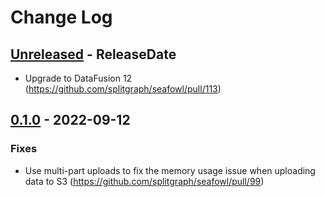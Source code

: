 # Change Log

<!-- next-header -->

## [Unreleased] - ReleaseDate

- Upgrade to DataFusion 12 (https://github.com/splitgraph/seafowl/pull/113)

## [0.1.0] - 2022-09-12

### Fixes

- Use multi-part uploads to fix the memory usage issue when uploading data to S3
  (https://github.com/splitgraph/seafowl/pull/99)

<!-- next-url -->

[unreleased]: https://github.com/splitgraph/seafowl/compare/v0.1.0...HEAD
[0.1.0]: https://github.com/splitgraph/seafowl/compare/v0.1.0-dev.4...v0.1.0
